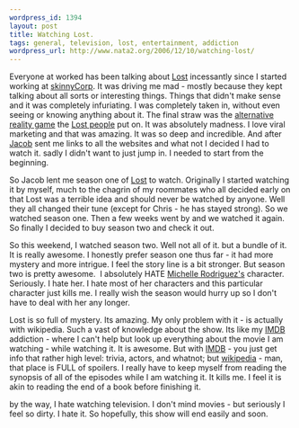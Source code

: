 ```yaml
--- 
wordpress_id: 1394
layout: post
title: Watching Lost.
tags: general, television, lost, entertainment, addiction
wordpress_url: http://www.nata2.org/2006/12/10/watching-lost/
---
```

<p>Everyone at worked has been talking about <a href="http://imdb.com/title/tt0411008/">Lost</a> incessantly since I started working at <a href="http://skinnycorp.com">skinnyCorp</a>. It was driving me mad - mostly because they kept talking about all sorts or interesting things. Things that didn't make sense and it was completely infuriating. I was completely taken in, without even seeing or knowing anything about it. The final straw was the <a href="http://en.wikipedia.org/wiki/The_Lost_Experience">alternative reality game</a> the <a href="http://www.4815162342.com/forum/viewtopic.php?t=23291">Lost people</a> put on. It was absolutely madness. I love viral marketing and that was amazing. It was so deep and incredible. And after <a href="http://jacobdehart.com">Jacob</a> sent me links to all the websites and what not I decided I had to watch it. sadly I didn't want to just jump in. I needed to start from the beginning. </p> <p>So Jacob lent me season one of <a href="http://en.wikipedia.org/wiki/Lost_%282004%29">Lost</a> to watch. Originally I started watching it by myself, much to the chagrin of my roommates who all decided early on that Lost was a terrible idea and should never be watched by anyone. Well they all changed their tune (except for Chris - he has stayed strong). So we watched season one. Then a few weeks went by and we watched it again. So finally I decided to buy season two and check it out. </p> <p>So this weekend, I watched season two. Well not all of it. but a bundle of it. It is really awesome. I honestly prefer season one thus far - it had more mystery and more intrigue. I feel the story line is a bit stronger. But season two is pretty awesome.&nbsp; I absolutely HATE <a href="http://imdb.com/name/nm0735442/">Michelle Rodriguez's</a> character. Seriously. I hate her. I hate most of her characters and this particular character just kills me. I really wish the season would hurry up so I don't have to deal with her any longer. </p> <p>Lost is so full of mystery. Its amazing. My only problem with it - is actually with wikipedia. Such a vast of knowledge about the show. Its like my <a href="http://imdb.com/">IMDB</a> addiction - where I can't help but look up everything about the movie I am watching - while watching it. It is awesome. But with <a href="http://imdb.com/">IMDB</a> - you just get info that rather high level: trivia, actors, and whatnot; but <a href="http://en.wikipedia.org/wiki/Characters_of_Lost">wikipedia</a> - man, that place is FULL of spoilers. I really have to keep myself from reading the synopsis of all of the episodes while I am watching it. It kills me. I feel it is akin to reading the end of a book before finishing it. </p> <p>by the way, I hate watching television. I don't mind movies - but seriously I feel so dirty. I hate it. So hopefully, this show will end easily and soon.</p>
